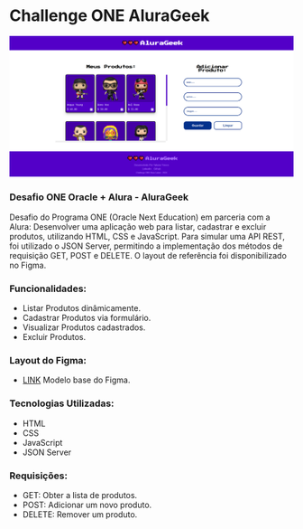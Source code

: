 # Challenge ONE AluraGeek

![Design preview Challenge ONE AluraGeek](./assets/img/desktop-preview.png)

### Desafio ONE Oracle + Alura -  AluraGeek

Desafio do Programa ONE (Oracle Next Education) em parceria com a Alura: Desenvolver uma aplicação web para listar, cadastrar e excluir produtos, utilizando HTML, CSS e JavaScript. Para simular uma API REST, foi utilizado o JSON Server, permitindo a implementação dos métodos de requisição GET, POST e DELETE. O layout de referência foi disponibilizado no Figma.

### Funcionalidades:
- Listar Produtos dinâmicamente.
- Cadastrar Produtos via formulário.
- Visualizar Produtos cadastrados.
- Excluir Produtos.

### Layout do Figma:
- [LINK](https://www.figma.com/file/1zm3NNIw4KcI0RQtR6UmqK/New-AluraGeek---PT?type=design&node-id=0-1&mode=design&t=FMgFotfL0V2NCfh1-0) Modelo base do Figma.

### Tecnologias Utilizadas:
- HTML
- CSS
- JavaScript
- JSON Server

### Requisições:
- GET: Obter a lista de produtos.
- POST: Adicionar um novo produto.
- DELETE: Remover um produto.
